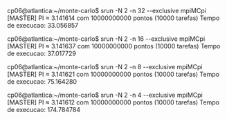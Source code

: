 cp06@atlantica:~/monte-carlo$ srun -N 2 -n 32 --exclusive mpiMCpi
[MASTER] PI ≈ 3.141614 com 10000000000 pontos (10000 tarefas)
Tempo de execucao: 33.056857

cp06@atlantica:~/monte-carlo$ srun -N 2 -n 16 --exclusive mpiMCpi
[MASTER] PI ≈ 3.141637 com 10000000000 pontos (10000 tarefas)
Tempo de execucao: 37.017729

cp06@atlantica:~/monte-carlo$ srun -N 2 -n 8 --exclusive mpiMCpi
[MASTER] PI ≈ 3.141621 com 10000000000 pontos (10000 tarefas)
Tempo de execucao: 75.164280

cp06@atlantica:~/monte-carlo$ srun -N 2 -n 4  --exclusive mpiMCpi
[MASTER] PI ≈ 3.141612 com 10000000000 pontos (10000 tarefas)
Tempo de execucao: 174.784784
